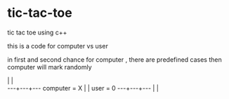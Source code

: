 # tic-tac-toe
tic tac toe using c++ 

this is a code for computer vs user 

in first and second chance for computer , there are predefined cases
then computer will mark randomly

   |   |  
---+---+---       computer = X
   |   |          user     = 0
---+---+---
   |   |  

   
